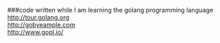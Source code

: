 ###code written while I am learning the golang programming language
http://tour.golang.org    
http://gobyeample.com    
http://www.gopl.io/    
